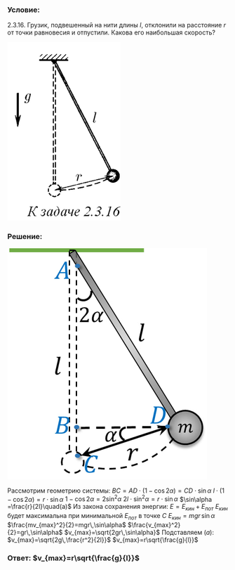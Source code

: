 ###  Условие: 

$2.3.16.$ Грузик, подвешенный на нити длины $l$, отклонили на расстояние $r$ от точки равновесия и отпустили. Какова его наибольшая скорость? 

![|258x406, 67%](../../img/2.3.16/statement.png)

###  Решение: 

![|455x526, 67%](../../img/2.3.16/sol.jpg) 

Рассмотрим геометрию системы:  $BC=AD \cdot (1-\cos 2\alpha )=CD \cdot \sin\alpha$ $l \cdot (1-\cos 2\alpha )=r \cdot \sin\alpha$ $1-\cos 2\alpha =2\sin^2 \alpha$ $2l \cdot\sin^2\alpha =r \cdot \sin\alpha$ $\sin\alpha =\frac{r}{2l}\quad(a)$  Из закона сохранения энергии:  $E=E_{кин}+E_{пот}$  $E_{кин}$ будет максимальна при минимальной $E_{пот}$ в точке $C$  $E_{кин}=mgr\,\sin\alpha$ $\frac{mv_{max}^2}{2}=mgr\,\sin\alpha$ $\frac{v_{max}^2}{2}=gr\,\sin\alpha$ $v_{max}=\sqrt{2gr\,\sin\alpha}$  Подставляем $(a)$:  $v_{max}=\sqrt{2g\,\frac{r^2}{2l}}$ $v_{max}=r\sqrt{\frac{g}{l}}$ 

###  Ответ: $v_{max}=r\sqrt{\frac{g}{l}}$ 

### 
